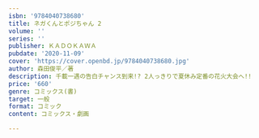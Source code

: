 ```yaml
---
isbn: '9784040738680'
title: ネガくんとポジちゃん 2
volume: ''
series: ''
publisher: ＫＡＤＯＫＡＷＡ
pubdate: '2020-11-09'
cover: 'https://cover.openbd.jp/9784040738680.jpg'
author: 森田俊平／著
description: 千載一遇の告白チャンス到来!? 2人っきりで夏休み定番の花火大会へ!!
price: '660'
genre: コミックス(書)
target: 一般
format: コミック
content: コミックス・劇画

---
```

